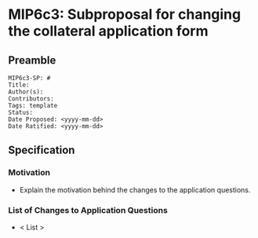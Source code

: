 # MIP6c3: Subproposal for changing the collateral application form

## Preamble
```
MIP6c3-SP: #
Title:
Author(s):
Contributors: 
Tags: template
Status: 
Date Proposed: <yyyy-mm-dd>
Date Ratified: <yyyy-mm-dd>
```
## Specification 

### Motivation
   
   - Explain the motivation behind the changes to the application questions.
    
### List of Changes to Application Questions
   
   - < List >
